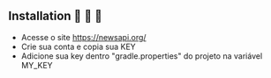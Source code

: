 ## Installation :dragon_face: :space_invader: :rocket:

* Acesse o site https://newsapi.org/
* Crie sua conta e copia sua KEY
* Adicione sua key dentro "gradle.properties" do projeto na variável MY_KEY